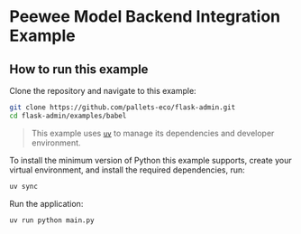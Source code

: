 # Peewee Model Backend Integration Example

## How to run this example

Clone the repository and navigate to this example:

```bash
git clone https://github.com/pallets-eco/flask-admin.git
cd flask-admin/examples/babel
```

> This example uses [`uv`](https://docs.astral.sh/uv/) to manage its dependencies and developer environment.

To install the minimum version of Python this example supports, create your virtual environment, and install the required dependencies, run:

```bash
uv sync
```

Run the application:

```bash
uv run python main.py
```
